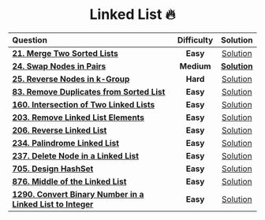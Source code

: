 <div align = "center">
  
# Linked List 🔥

  |Question|Difficulty|Solution|
  |:---- | :----: | :-----: |
  | [**21. Merge Two Sorted Lists**](https://leetcode.com/problems/merge-two-sorted-lists/) | **Easy** | [Solution](https://git.io/JPKF4)|
  |[**24. Swap Nodes in Pairs**](https://leetcode.com/problems/swap-nodes-in-pairs/)| **Medium** | [**Solution**]() |
  | [**25. Reverse Nodes in k-Group**](https://leetcode.com/problems/reverse-nodes-in-k-group/) | **Hard** | [Solution](https://git.io/JPr2f)|
  | [**83. Remove Duplicates from Sorted List**](https://leetcode.com/problems/remove-duplicates-from-sorted-list/)|**Easy** | [Solution](https://github.com/swayamterode/Codes/blob/main/LeetCode/Linked%20List/0024.%20Swap%20Nodes%20in%20Pairs.cpp)|
  |[**160. Intersection of Two Linked Lists**](https://leetcode.com/problems/intersection-of-two-linked-lists/) |**Easy**|[Solution](https://github.com/swayamterode/Codes/blob/main/Platform/LeetCode/Linked%20List/0160.%20Intersection%20of%20Two%20Linked%20Lists.cpp)|
  | [**203. Remove Linked List Elements**](https://leetcode.com/problems/remove-linked-list-elements/) | **Easy** | [Solution](https://git.io/J1tVY) |
  | [**206. Reverse Linked List**](https://leetcode.com/problems/reverse-linked-list/)| **Easy** | [Solution](https://git.io/JPV3B)|
  |[**234. Palindrome Linked List**](https://leetcode.com/problems/palindrome-linked-list/)|**Easy**|[Solution](https://github.com/swayamterode/Codes/blob/main/Platform/LeetCode/Linked%20List/0234.%20Palindrome%20Linked%20List.cpp)|
  | [**237. Delete Node in a Linked List**](https://leetcode.com/problems/delete-node-in-a-linked-list/)| **Easy** | [Solution](https://git.io/JPgWd)|
  |[**705. Design HashSet**](https://leetcode.com/problems/design-hashset/)|**Easy**|[Solution](https://github.com/swayamterode/Codes/blob/main/Platform/LeetCode/Linked%20List/0705.%20Design%20HashSet.cpp)|
  | [**876. Middle of the Linked List**](https://git.io/JPgle) | **Easy** | [Solution](https://git.io/JPgle) |
  | [**1290. Convert Binary Number in a Linked List to Integer**](https://leetcode.com/problems/convert-binary-number-in-a-linked-list-to-integer/)| **Easy** | [Solution](https://git.io/JPgaZ)|
  
</div>
